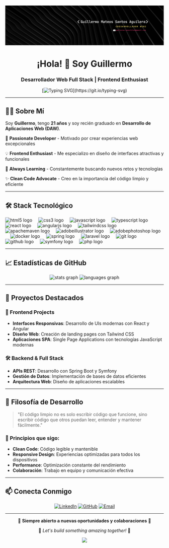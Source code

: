 ![Banner](Banner%20linkedin.png)

<h1 align="center">¡Hola! 👋 Soy Guillermo</h1>
<h3 align="center">Desarrollador Web Full Stack | Frontend Enthusiast</h3>

<div align="center">
  
[![Typing SVG](https://readme-typing-svg.herokuapp.com?font=Fira+Code&pause=1000&color=00C9F7&center=true&vCenter=true&width=435&lines=Desarrollador+Web+DAW;Frontend+Developer;Siempre+aprendiendo...)](https://git.io/typing-svg)

</div>

---

## 👨‍💻 Sobre Mí

Soy **Guillermo**, tengo **21 años** y soy recién graduado en **Desarrollo de Aplicaciones Web (DAW)**. 

🚀 **Passionate Developer** - Motivado por crear experiencias web excepcionales

💡 **Frontend Enthusiast** - Me especializo en diseño de interfaces atractivas y funcionales

🎯 **Always Learning** - Constantemente buscando nuevos retos y tecnologías

✨ **Clean Code Advocate** - Creo en la importancia del código limpio y eficiente

---

## 🛠️ Stack Tecnológico

<div align="left">
  <img src="https://skillicons.dev/icons?i=html" height="40" alt="html5 logo"  />
  <img width="12" />
  <img src="https://skillicons.dev/icons?i=css" height="40" alt="css3 logo"  />
  <img width="12" />
  <img src="https://skillicons.dev/icons?i=js" height="40" alt="javascript logo"  />
  <img width="12" />
  <img src="https://skillicons.dev/icons?i=ts" height="40" alt="typescript logo"  />
  <img width="12" />
  <img src="https://skillicons.dev/icons?i=react" height="40" alt="react logo"  />
  <img width="12" />
  <img src="https://skillicons.dev/icons?i=angular" height="40" alt="angularjs logo"  />
  <img width="12" />
  <img src="https://skillicons.dev/icons?i=tailwind" height="40" alt="tailwindcss logo"  />
  <img width="12" />
  <img src="https://skillicons.dev/icons?i=maven" height="40" alt="apachemaven logo"  />
  <img width="12" />
  <img src="https://skillicons.dev/icons?i=ai" height="40" alt="adobeillustrator logo"  />
  <img width="12" />
  <img src="https://skillicons.dev/icons?i=ps" height="40" alt="adobephotoshop logo"  />
  <img width="12" />
  <img src="https://skillicons.dev/icons?i=docker" height="40" alt="docker logo"  />
  <img width="12" />
  <img src="https://skillicons.dev/icons?i=spring" height="40" alt="spring logo"  />
  <img width="12" />
  <img src="https://skillicons.dev/icons?i=laravel" height="40" alt="laravel logo"  />
  <img width="12" />
  <img src="https://skillicons.dev/icons?i=git" height="40" alt="git logo"  />
  <img width="12" />
  <img src="https://skillicons.dev/icons?i=github" height="40" alt="github logo"  />
  <img width="12" />
  <img src="https://skillicons.dev/icons?i=symfony" height="40" alt="symfony logo"  />
  <img width="12" />
  <img src="https://skillicons.dev/icons?i=php" height="40" alt="php logo"  />
</div>

---

## 📈 Estadísticas de GitHub

<div align="center">
  <img src="https://github-readme-stats.vercel.app/api?username=moestilos&show_icons=true&theme=radical&hide_border=true" height="150" alt="stats graph"  />
  <img src="https://github-readme-stats.vercel.app/api/top-langs/?username=moestilos&theme=radical&hide_border=true&layout=compact" height="150" alt="languages graph"  />
</div>

---

## 🚀 Proyectos Destacados

### 🎨 Frontend Projects
- **Interfaces Responsivas**: Desarrollo de UIs modernas con React y Angular
- **Diseño Web**: Creación de landing pages con Tailwind CSS
- **Aplicaciones SPA**: Single Page Applications con tecnologías JavaScript modernas

### 🛠️ Backend & Full Stack
- **APIs REST**: Desarrollo con Spring Boot y Symfony
- **Gestión de Datos**: Implementación de bases de datos eficientes
- **Arquitectura Web**: Diseño de aplicaciones escalables

---

## 🌟 Filosofía de Desarrollo

> "El código limpio no es solo escribir código que funcione, sino escribir código que otros puedan leer, entender y mantener fácilmente."

### 🎯 Principios que sigo:
- **Clean Code**: Código legible y mantenible
- **Responsive Design**: Experiencias optimizadas para todos los dispositivos
- **Performance**: Optimización constante del rendimiento
- **Colaboración**: Trabajo en equipo y comunicación efectiva

---

## 📫 Conecta Conmigo

<div align="center">
  
[![LinkedIn](https://img.shields.io/badge/LinkedIn-0077B5?style=for-the-badge&logo=linkedin&logoColor=white)](https://linkedin.com/in/tu-perfil)
[![GitHub](https://img.shields.io/badge/GitHub-181717?style=for-the-badge&logo=github&logoColor=white)](https://github.com/moestilos)
[![Email](https://img.shields.io/badge/Email-D14836?style=for-the-badge&logo=gmail&logoColor=white)](mailto:tu-email@gmail.com)

</div>

---

<div align="center">
  <p>💫 <strong>Siempre abierto a nuevas oportunidades y colaboraciones</strong> 💫</p>
  <p>🌟 <em>Let's build something amazing together!</em> 🌟</p>
</div>

<div align="center">
  <img src="https://profile-counter.glitch.me/moestilos/count.svg?"  />
</div>
